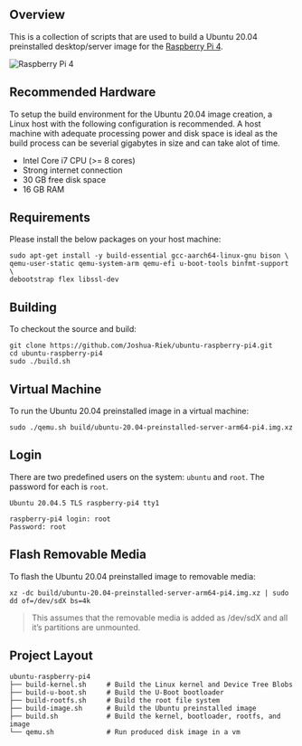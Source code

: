 ## Overview

This is a collection of scripts that are used to build a Ubuntu 20.04 preinstalled desktop/server image for the [Raspberry Pi 4](https://www.raspberrypi.com/products/raspberry-pi-4-model-b/).

![Raspberry Pi 4](https://www.electromaker.io/uploads/images/board-guide/single-board-computer/medium/Raspberry%20Pi%204B-540x386.png)

## Recommended Hardware

To setup the build environment for the Ubuntu 20.04 image creation, a Linux host with the following configuration is recommended. A host machine with adequate processing power and disk space is ideal as the build process can be severial gigabytes in size and can take alot of time.

* Intel Core i7 CPU (>= 8 cores)
* Strong internet connection
* 30 GB free disk space
* 16 GB RAM

## Requirements

Please install the below packages on your host machine:

```
sudo apt-get install -y build-essential gcc-aarch64-linux-gnu bison \
qemu-user-static qemu-system-arm qemu-efi u-boot-tools binfmt-support \
debootstrap flex libssl-dev
```

## Building

To checkout the source and build:

```
git clone https://github.com/Joshua-Riek/ubuntu-raspberry-pi4.git
cd ubuntu-raspberry-pi4
sudo ./build.sh
```

## Virtual Machine

To run the Ubuntu 20.04 preinstalled image in a virtual machine:

```
sudo ./qemu.sh build/ubuntu-20.04-preinstalled-server-arm64-pi4.img.xz
```

## Login

There are two predefined users on the system: `ubuntu` and `root`. The password for each is `root`. 

```
Ubuntu 20.04.5 TLS raspberry-pi4 tty1

raspberry-pi4 login: root
Password: root
```

## Flash Removable Media

To flash the Ubuntu 20.04 preinstalled image to removable media:

```
xz -dc build/ubuntu-20.04-preinstalled-server-arm64-pi4.img.xz | sudo dd of=/dev/sdX bs=4k
```

> This assumes that the removable media is added as /dev/sdX and all it’s partitions are unmounted.

## Project Layout

```shell
ubuntu-raspberry-pi4
├── build-kernel.sh     # Build the Linux kernel and Device Tree Blobs
├── build-u-boot.sh     # Build the U-Boot bootloader
├── build-rootfs.sh     # Build the root file system
├── build-image.sh      # Build the Ubuntu preinstalled image
├── build.sh            # Build the kernel, bootloader, rootfs, and image
└── qemu.sh             # Run produced disk image in a vm
```

